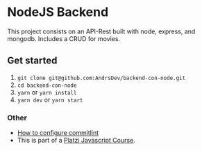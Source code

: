 # NodeJS Backend
This project consists on an API-Rest built with node, express, and mongodb. Includes a CRUD for movies.

## Get started
1. `git clone git@github.com:AndrsDev/backend-con-node.git`
2. `cd backend-con-node`
3. `yarn` or `yarn install`
4. `yarn dev` or `yarn start`

### Other
-  [How to configure commitlint](https://commitlint.js.org/#/)
- This is part of a [Platzi Javascript Course](https://platzi.com/clases/backend-nodejs/). 